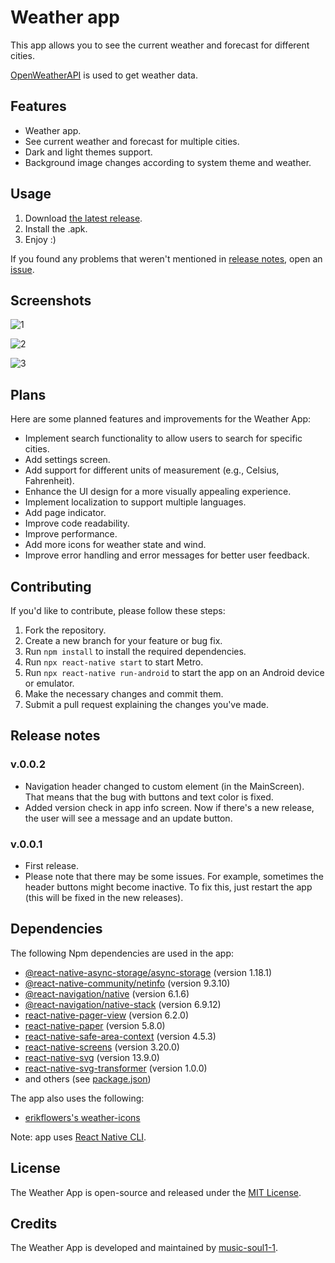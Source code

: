 # Weather app

This app allows you to see the current weather and forecast for different cities. 

[OpenWeatherAPI](https://openweathermap.org/) is used to get weather data.

## Features
* Weather app.
* See current weather and forecast for multiple cities.
* Dark and light themes support.
* Background image changes according to system theme and weather.

## Usage

1. Download [the latest release](https://github.com/music-soul1-1/weather-app/releases/latest).
2. Install the .apk.
3. Enjoy :)

If you found any problems that weren't mentioned in [release notes](https://github.com/music-soul1-1/weather-app#release-notes), open an [issue](https://github.com/music-soul1-1/weather-app/issues).

## Screenshots

![1](https://github.com/music-soul1-1/weather-app/assets/72669184/7fce2771-779d-47ee-8eb5-537a5bc1b0ec)

![2](https://github.com/music-soul1-1/weather-app/assets/72669184/d4909f6f-804d-4edc-b543-ece87b5810e0)

![3](https://github.com/music-soul1-1/weather-app/assets/72669184/5753a990-43ed-457f-8eae-7f947d52f166)


## Plans

Here are some planned features and improvements for the Weather App:

- Implement search functionality to allow users to search for specific cities.
- Add settings screen.
- Add support for different units of measurement (e.g., Celsius, Fahrenheit).
- Enhance the UI design for a more visually appealing experience.
- Implement localization to support multiple languages.
- Add page indicator.
- Improve code readability.
- Improve performance.
- Add more icons for weather state and wind.
- Improve error handling and error messages for better user feedback.


## Contributing

If you'd like to contribute, please follow these steps:

1. Fork the repository.
2. Create a new branch for your feature or bug fix.
3. Run `npm install` to install the required dependencies.
4. Run `npx react-native start` to start Metro.
5. Run `npx react-native run-android` to start the app on an Android device or emulator.
6. Make the necessary changes and commit them.
7. Submit a pull request explaining the changes you've made.

## Release notes

### v.0.0.2
- Navigation header changed to custom element (in the MainScreen). That means that the bug with buttons and text color is fixed.
- Added version check in app info screen. Now if there's a new release, the user will see a message and an update button.

### v.0.0.1
- First release.
- Please note that there may be some issues. For example, sometimes the header buttons might become inactive. To fix this, just restart the app (this will be fixed in the new releases).

## Dependencies

The following Npm dependencies are used in the app:

- [@react-native-async-storage/async-storage](https://www.npmjs.com/package/@react-native-async-storage/async-storage) (version 1.18.1)
- [@react-native-community/netinfo](https://www.npmjs.com/package/@react-native-community/netinfo) (version 9.3.10)
- [@react-navigation/native](https://www.npmjs.com/package/@react-navigation/native) (version 6.1.6)
- [@react-navigation/native-stack](https://www.npmjs.com/package/@react-navigation/native-stack) (version 6.9.12)
- [react-native-pager-view](https://www.npmjs.com/package/react-native-pager-view) (version 6.2.0)
- [react-native-paper](https://www.npmjs.com/package/react-native-paper) (version 5.8.0)
- [react-native-safe-area-context](https://www.npmjs.com/package/react-native-safe-area-context) (version 4.5.3)
- [react-native-screens](https://www.npmjs.com/package/react-native-screens) (version 3.20.0)
- [react-native-svg](https://www.npmjs.com/package/react-native-svg) (version 13.9.0)
- [react-native-svg-transformer](https://www.npmjs.com/package/react-native-svg-transformer) (version 1.0.0)
- and others (see [package.json](package.json))

The app also uses the following:
- [erikflowers's weather-icons](https://github.com/erikflowers/weather-icons)

Note: app uses [React Native CLI](https://reactnative.dev/).

## License

The Weather App is open-source and released under the [MIT License](LICENSE).

## Credits

The Weather App is developed and maintained by [music-soul1-1](https://github.com/music-soul1-1).
